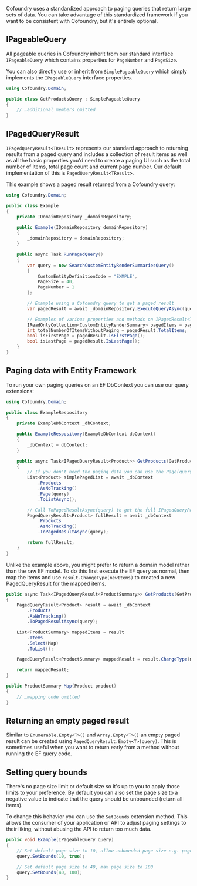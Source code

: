 Cofoundry uses a standardized approach to paging queries that return large sets of data. You can take advantage of this standardized framework if you want to be consistent with Cofoundry, but it's entirely optional.

## IPageableQuery

All pageable queries in Cofoundry inherit from our standard interface `IPageableQuery` which contains properties for `PageNumber` and `PageSize`.

You can also directly use or inherit from `SimplePageableQuery` which simply implements the `IPageableQuery` interface properties.

```csharp
using Cofoundry.Domain;

public class GetProductsQuery : SimplePageableQuery
{
    // …additional members omitted
}
```

## IPagedQueryResult<TResult>

`IPagedQueryResult<TResult>` represents our standard approach to returning results from a paged query and includes a collection of result items as well as all the basic properties you'd need to create a paging UI such as the total number of items, total page count and current page number. Our default implementation of this is `PagedQueryResult<TResult>`. 

This example shows a paged result returned from a Cofoundry query:

```csharp
using Cofoundry.Domain;

public class Example
{
    private IDomainRepository _domainRepository;

    public Example(IDomainRepository domainRepository)
    {
        _domainRepository = domainRepository;
    }

    public async Task RunPagedQuery()
    {
        var query = new SearchCustomEntityRenderSummariesQuery()
        {
            CustomEntityDefinitionCode = "EXMPLE",
            PageSize = 40,
            PageNumber = 1
        };

        // Example using a Cofoundry query to get a paged result
        var pagedResult = await _domainRepository.ExecuteQueryAsync(query);

        // Examples of various properties and methods on IPagedResult<TResult>
        IReadOnlyCollection<CustomEntityRenderSummary> pagedItems = pagedResult.Items;
        int totalNumberOfItemsWithoutPaging = pagedResult.TotalItems;
        bool isFirstPage = pagedResult.IsFirstPage();
        bool isLastPage = pagedResult.IsLastPage();
    }
}
```

## Paging data with Entity Framework

To run your own paging queries on an EF DbContext you can use our query extensions:

```csharp
using Cofoundry.Domain;

public class ExampleRespository
{
    private ExampleDbContext _dbContext;

    public ExampleRespository(ExampleDbContext dbContext)
    {
        _dbContext = dbContext;
    }

    public async Task<IPagedQueryResult<Product>> GetProducts(GetProductsQuery query)
    {
        // If you don't need the paging data you can use the Page(query) extention method
        List<Product> simplePagedList = await _dbContext
            .Products
            .AsNoTracking()
            .Page(query)
            .ToListAsync();

        // Call ToPagedResultAsync(query) to get the full IPagedQueryResult
        PagedQueryResult<Product> fullResult = await _dbContext
            .Products
            .AsNoTracking()
            .ToPagedResultAsync(query);

        return fullResult;
    }
}
```

Unlike the example above, you might prefer to return a domain model rather than the raw EF model. To do this first execute the EF query as normal, then map the items and use `result.ChangeType(newItems)` to created a new PagedQueryResult for the mapped items.

```csharp
public async Task<IPagedQueryResult<ProductSummary>> GetProducts(GetProductsQuery query)
{
    PagedQueryResult<Product> result = await _dbContext
        .Products
        .AsNoTracking()
        .ToPagedResultAsync(query);

    List<ProductSummary> mappedItems = result
        .Items
        .Select(Map)
        .ToList();

    PagedQueryResult<ProductSummary> mappedResult = result.ChangeType(mappedItems);

    return mappedResult;
}

public ProductSummary Map(Product product)
{
    // …mapping code omitted
}
```

## Returning an empty paged result

Similar to `Enumerable.Empty<T>()` and `Array.Empty<T>()` an empty paged result can be created using `PagedQueryResult.Empty<T>(query)`. This is sometimes useful when you want to return early from a method without running the EF query code.

## Setting query bounds

There's no page size limit or default size so it's up to you to apply those limits to your preference. By default you can also set the page size to a negative value to indicate that the query should be unbounded (return all items).

To change this behavior you can use the `SetBounds` extension method. This allows the consumer of your application or API to adjust paging settings to their liking, without abusing the API to return too much data.

```csharp
public void Example(IPageableQuery query)
{
    // Set default page size to 10, allow unbounded page size e.g. page size of -1 returns all items
    query.SetBounds(10, true);

    // Set default page size to 40, max page size to 100
    query.SetBounds(40, 100);
}
```

